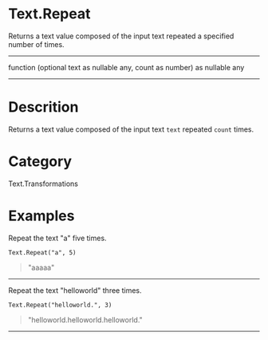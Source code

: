 ﻿# Text.Repeat
Returns a text value composed of the input text repeated a specified number of times.
***
function (optional text as nullable any, count as number) as nullable any
***
# Descrition 
Returns a text value composed of the input text <code>text</code> repeated <code>count</code> times.
# Category 
Text.Transformations
# Examples 
Repeat the text "a" five times.
```
Text.Repeat("a", 5)
```
> "aaaaa"
***
Repeat the text "helloworld" three times.
```
Text.Repeat("helloworld.", 3)
```
> "helloworld.helloworld.helloworld."
***
